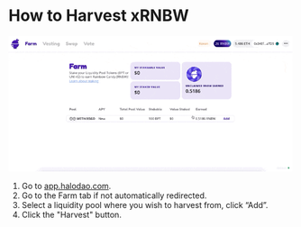 # How to Harvest xRNBW

![](<../../../.gitbook/assets/how-to-harvest (1).gif>)

1. Go to [app.halodao.com](https://app.halodao.com).
2. Go to the Farm tab if not automatically redirected.
3. Select a liquidity pool where you wish to harvest from, click “Add”.
4. Click the "Harvest" button.
